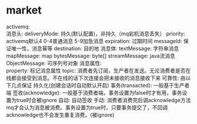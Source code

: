 # market

activemq:    
    消息头:
        deliveryMode: 持久(默认配置)，非持久（mq宕机消息丢失）
        priority: activemq默认4 0-4普通消息 5-9加急消息
        expiration: 过期时间
        messageId: 保证唯一性，消息幂等
        destination: 目的地
    消息体:
        textMessage: 字符串消息
        mapMessage: map
        bytesMessage: byte[]
        streamMessage: java流消息
        ObjectMessage: 可序列号对象
    消息属性:    
        property: 标记消息属性 
    topic: 消费者先订阅，生产者在发送。无论消费者是否在线都会接受到消息。不在线的话下次连接会把未接收的消息接收下来
    可靠性: 由以下几点保证 
        持久化(创建会话时自动默认开启)
        事务(transacted): 一般基于生产者端
        签收(acknowledge): 一般基于消费者端，事务设置为false时才有用，事务设置为true时会被ignore
            自动: 自动签收
            手动: 消费者消费完后调acknowledge方法mq才会认为消息被消费。事务设置为true时，只要事务提交了，不回调acknowledge也不会发生重复消费。(被ignore)
        
    
        

